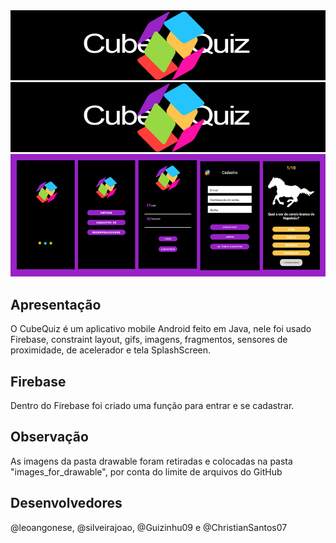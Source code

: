 <img src=cube.png/>
<img src=cubei.png/>
<img src=ola.png/>

## Apresentação
O CubeQuiz é um aplicativo mobile Android feito em Java, nele foi usado Firebase, constraint layout, gifs, imagens, fragmentos, sensores de proximidade, de acelerador e tela SplashScreen.

## Firebase 
Dentro do Firebase foi criado uma função para entrar e se cadastrar. 

## Observação 
As imagens da pasta drawable foram retiradas e colocadas na pasta "images_for_drawable", por conta do limite de arquivos do GitHub


## Desenvolvedores
 @leoangonese, @silveirajoao, @Guizinhu09 e @ChristianSantos07
